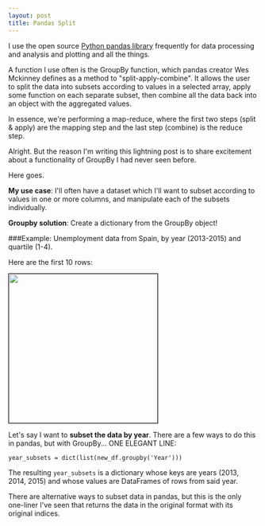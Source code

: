```yaml
---
layout: post
title: Pandas Split
---
```


I use the open source <a href="http://pandas.pydata.org/">Python pandas library</a> frequently for data processing and analysis and plotting and all the things. 

A function I use often is the GroupBy function, which pandas creator Wes Mckinney defines as a method to "split-apply-combine". It allows the user to split the data into subsets according to values in a selected array, apply some function on each separate subset, then combine all the data back into an object with the aggregated values.

In essence, we're performing a map-reduce, where the first two steps (split & apply) are the mapping step and the last step (combine) is the reduce step.

Alright. But the reason I'm writing this lightning post is to share excitement about a functionality of GroupBy I had never seen before.

Here goes.

**My use case**: I'll often have a dataset which I'll want to subset according to values in one or more columns, and manipulate each of the subsets individually.

**Groupby solution**: Create a dictionary from the GroupBy object!

###Example: Unemployment data from Spain, by year (2013-2015) and quartile (1-4).

Here are the first 10 rows:

<img style= "width: 300px; border:1px solid black; margin: 0 auto;" src="http://cgerson.github.io/images/spain_data.png"/>

Let's say I want to **subset the data by year**. There are a few ways to do this in pandas, but with GroupBy... ONE ELEGANT LINE:

`year_subsets = dict(list(new_df.groupby('Year')))`

The resulting `year_subsets` is a dictionary whose keys are years (2013, 2014, 2015) and whose values are DataFrames of rows from said year.

There are alternative ways to subset data in pandas, but this is the only one-liner I've seen that returns the data in the original format with its original indices.

